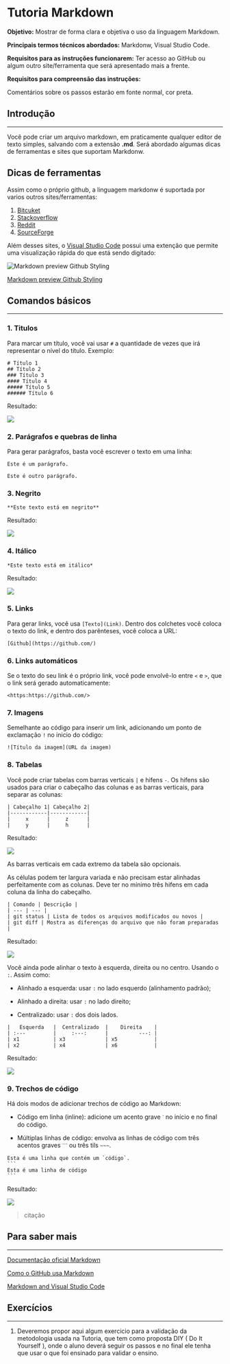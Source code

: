 # Tutoria Markdown

<strong>Objetivo:</strong> Mostrar de forma clara e objetiva o uso da linguagem Markdown.

<strong>Principais termos técnicos abordados:</strong> Markdonw, Visual Studio Code.

<strong>Requisitos para as instruções funcionarem:</strong> Ter acesso ao GitHub ou algum outro site/ferramenta que será apresentado mais a frente. 

<strong>Requisitos para compreensão das instruções:</strong> 

 Comentários sobre os passos estarão em fonte normal, cor preta.

## Introdução
---
Você pode criar um arquivo markdown, em praticamente qualquer editor de texto simples, salvando com a extensão <strong>.md</strong>. Será abordado algumas dicas de ferramentas e sites que suportam Markdonw.  

## Dicas de ferramentas
Assim como o próprio github, a linguagem markdonw é suportada por varios outros sites/ferramentas:
1. [Bitcuket](https://bitbucket.org/)
2. [Stackoverflow](https://stackoverflow.com/)
3. [Reddit](https://www.reddit.com/)
4. [SourceForge](https://sourceforge.net/)

Além desses sites, o [Visual Studio Code](https://code.visualstudio.com/) possui uma extenção que permite uma visualização rápida do que está sendo digitado:

![Markdown preview Github Styling](https://github.com/Ewertonslv/Tutoria/blob/main/Markdown/imagens/exten%C3%A7%C3%A3o_markdonw_para_vs_code.PNG)

[Markdown preview Github Styling](https://marketplace.visualstudio.com/items?itemName=bierner.markdown-preview-github-styles)




## Comandos básicos 
---

### 1. Titulos
Para marcar um título, você vai usar ```#``` a quantidade de vezes que irá representar o nível do título. Exemplo:

```
# Título 1 
## Título 2 
### Título 3 
#### Título 4 
##### Título 5
###### Título 6
```
Resultado: 

![](https://github.com/Ewertonslv/Tutoria/blob/main/Markdown/imagens/titulo_result.PNG)

### 2. Parágrafos e quebras de linha
Para gerar parágrafos, basta você escrever o texto em uma linha:
```
Este é um parágrafo.
  
Este é outro parágrafo.
```

### 3. Negrito
```
**Este texto está em negrito**
```

Resultado: 

![](https://github.com/Ewertonslv/Tutoria/blob/main/Markdown/imagens/negrito_result.PNG)

### 4. Itálico
```
*Este texto está em itálico*
```

Resultado:

![](https://github.com/Ewertonslv/Tutoria/blob/main/Markdown/imagens/result_italico.PNG)

### 5. Links

Para gerar links, você usa ```[Texto](Link)```. Dentro dos colchetes você coloca o texto do link, e dentro dos parênteses, você coloca a URL:

```
[Github](https://github.com/)
```

### 6. Links automáticos
Se o texto do seu link é o próprio link, você pode envolvê-lo entre ```<``` e ```>```, que o link será gerado automaticamente:

```
<https:https://github.com/>
```
### 7. Imagens
Semelhante ao código para inserir um link, adicionando um ponto de exclamação ```!``` no inicio do código:

```
![Título da imagem](URL da imagem)
```

### 8. Tabelas 

Você pode criar tabelas com barras verticais ```|``` e hifens ```-```. Os hifens são usados para criar o cabeçalho das colunas e as barras verticais, para separar as colunas:

```
| Cabeçalho 1| Cabeçalho 2|
|------------|------------|
|     x      |     z      |
|     y      |     h      |
```
Resultado: 

![](https://github.com/Ewertonslv/Tutoria/blob/main/Markdown/imagens/tabela1_result.png
)

As barras verticais em cada extremo da tabela são opcionais.

As células podem ter largura variada e não precisam estar alinhadas perfeitamente com as colunas. Deve ter no mínimo três hifens em cada coluna da linha do cabeçalho.

```
| Comando | Descrição |
| --- | --- |
| git status | Lista de todos os arquivos modificados ou novos |
| git diff | Mostra as diferenças do arquivo que não foram preparadas |
```

Resultado: 

![](https://github.com/Ewertonslv/Tutoria/blob/main/Markdown/imagens/tabela2_result.png
)


Você ainda pode alinhar o texto à esquerda, direita ou no centro. Usando o ```:```. Assim como: 

- Alinhado a esquerda: usar ```:``` no lado esquerdo (alinhamento padrão);

- Alinhado a direita: usar ```:``` no lado direito;

- Centralizado: usar ```:``` dos dois lados.
```
|   Esquerda   |  Centralizado  |    Direita    |
| :---         |     :---:      |          ---: |
| x1           | x3             | x5            |
| x2           | x4             | x6            |
```
Resultado: 

![](https://github.com/Ewertonslv/Tutoria/blob/main/Markdown/imagens/tabela3_result.png
)
            
### 9. Trechos de código

Há dois modos de adicionar trechos de código ao Markdown:

* Código em linha (inline): adicione um acento grave ```ˋ``` no início e no final do código.

* Múltiplas linhas de código: envolva as linhas de código com três acentos graves ```ˋˋˋ``` ou três tils ```~~~```.

~~~
Esta é uma linha que contém um `código`.
```
Esta é uma linha de código
```
~~~

Resultado:

![](https://github.com/Ewertonslv/Tutoria/blob/main/Markdown/imagens/codigo_result.png
)

> citação

## Para saber mais
--- 
[Documentação oficial Markdown](https://daringfireball.net/projects/markdown/) 

[Como o GitHub usa Markdown](https://docs.github.com/en/github/writing-on-github/getting-started-with-writing-and-formatting-on-github)

[Markdown and Visual Studio Code](https://code.visualstudio.com/docs/languages/markdown)

## Exercícios
---
1. Deveremos propor aqui algum exercicio para a validação da metodologia usada na Tutoria, que tem como proposta DIY ( Do It Yourself ), onde o aluno deverá seguir os passos e no final ele tenha que usar o que foi ensinado para validar o ensino.
